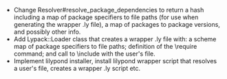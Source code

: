 - Change Resolver#resolve_package_dependencies to return a hash including a map of package specifiers to file paths (for use when generating the wrapper .ly file), a map of packages to package versions, and possibly other info.
- Add Lypack::Loader class that creates a wrapper .ly file with: a scheme map of package specifiers to file paths; definition of the \require command; and call to \include with the user's file.
- Implement lilypond installer, install lilypond wrapper script that resolves a user's file, creates a wrapper .ly script etc.
